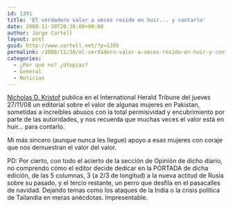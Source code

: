 ```yaml
---
id: 1391
title: 'El verdadero valor a veces reside en huir... y contarlo'
date: 2008-11-30T20:38:08+00:00
author: Jorge Cortell
layout: post
guid: http://www.cortell.net/?p=1395
permalink: /2008/11/30/el-verdadero-valor-a-veces-reside-en-huir-y-contarlo/
categories:
  - ¿Por qué no? ¿Utopías?
  - General
  - Noticias
---
```

<a title="http://kristof.blogs.nytimes.com/" href="http://kristof.blogs.nytimes.com/" target="_blank">Nicholas D. Kristof</a> publica en el International Herald Tribune del jueves 27/11/08 un editorial sobre el valor de algunas mujeres en Pakistan, sometidas a increíbles abusos con la total permisividad y encubrimiento por parte de las autoridades, y nos recuerda que muchas veces el valor está en huir... para contarlo.

Mi más sincero (aunque nunca les llegue) apoyo a esas mujeres con coraje que nos demuestran el valor del valor.

PD: Por cierto, con todo el acierto de la sección de Opinión de dicho diario, no comprendo cómo el editor decide dedicar en la PORTADA de dicha edición, de las 5 columnas, 3 (a 2/3 de longitud) a la nueva actitud de Rusia sobre su pasado, y el tercio restante, un perro que desfila en el pasacalles de navidad. Dejando temas como los ataques de la India o la crisis política de Tailandia en meras anécdotas. Impresentable.